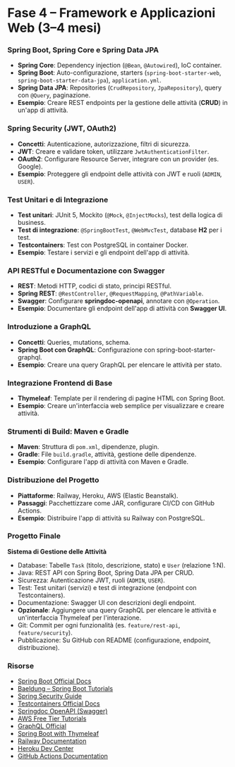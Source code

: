 # Fase 4 – Framework e Applicazioni Web (3–4 mesi)

### Spring Boot, Spring Core e Spring Data JPA
- **Spring Core**: Dependency injection (`@Bean`, `@Autowired`), IoC container.  
- **Spring Boot**: Auto-configurazione, starters (`spring-boot-starter-web`, `spring-boot-starter-data-jpa`), `application.yml`.  
- **Spring Data JPA**: Repositories (`CrudRepository`, `JpaRepository`), query con `@Query`, paginazione.  
- **Esempio**: Creare REST endpoints per la gestione delle attività (**CRUD**) in un'app di attività.  

### Spring Security (JWT, OAuth2)
- **Concetti**: Autenticazione, autorizzazione, filtri di sicurezza.  
- **JWT**: Creare e validare token, utilizzare `JwtAuthenticationFilter`.  
- **OAuth2**: Configurare Resource Server, integrare con un provider (es. Google).  
- **Esempio**: Proteggere gli endpoint delle attività con JWT e ruoli (`ADMIN`, `USER`).  

### Test Unitari e di Integrazione
- **Test unitari**: JUnit 5, Mockito (`@Mock`, `@InjectMocks`), test della logica di business.  
- **Test di integrazione**: `@SpringBootTest`, `@WebMvcTest`, database **H2** per i test.  
- **Testcontainers**: Test con PostgreSQL in container Docker.  
- **Esempio**: Testare i servizi e gli endpoint dell'app di attività.  

### API RESTful e Documentazione con Swagger
- **REST**: Metodi HTTP, codici di stato, principi RESTful.  
- **Spring REST**: `@RestController`, `@RequestMapping`, `@PathVariable`.  
- **Swagger**: Configurare **springdoc-openapi**, annotare con `@Operation`.  
- **Esempio**: Documentare gli endpoint dell'app di attività con **Swagger UI**.  

### Introduzione a GraphQL
- **Concetti**: Queries, mutations, schema.  
- **Spring Boot con GraphQL**: Configurazione con spring-boot-starter-graphql.  
- **Esempio**: Creare una query GraphQL per elencare le attività per stato.  

### Integrazione Frontend di Base
- **Thymeleaf**: Template per il rendering di pagine HTML con Spring Boot.  
- **Esempio**: Creare un'interfaccia web semplice per visualizzare e creare attività.  

### Strumenti di Build: Maven e Gradle
- **Maven**: Struttura di `pom.xml`, dipendenze, plugin.  
- **Gradle**: File `build.gradle`, attività, gestione delle dipendenze.  
- **Esempio**: Configurare l'app di attività con Maven e Gradle.  

### Distribuzione del Progetto
- **Piattaforme**: Railway, Heroku, AWS (Elastic Beanstalk).  
- **Passaggi**: Pacchettizzare come JAR, configurare CI/CD con GitHub Actions.  
- **Esempio**: Distribuire l'app di attività su Railway con PostgreSQL.  

### Progetto Finale
**Sistema di Gestione delle Attività**  
- Database: Tabelle `Task` (titolo, descrizione, stato) e `User` (relazione 1:N).  
- Java: REST API con Spring Boot, Spring Data JPA per CRUD.  
- Sicurezza: Autenticazione JWT, ruoli (`ADMIN`, `USER`).  
- Test: Test unitari (servizi) e test di integrazione (endpoint con Testcontainers).  
- Documentazione: Swagger UI con descrizioni degli endpoint.  
- **Opzionale**: Aggiungere una query GraphQL per elencare le attività e un'interfaccia Thymeleaf per l'interazione.  
- Git: Commit per ogni funzionalità (es. `feature/rest-api`, `feature/security`).  
- Pubblicazione: Su GitHub con README (configurazione, endpoint, distribuzione).  

### Risorse
- [Spring Boot Official Docs](https://spring.io/projects/spring-boot)  
- [Baeldung – Spring Boot Tutorials](https://www.baeldung.com/spring-boot)  
- [Spring Security Guide](https://spring.io/guides/topicals/spring-security-architecture)  
- [Testcontainers Official Docs](https://testcontainers.org/)  
- [Springdoc OpenAPI (Swagger)](https://springdoc.org/)  
- [AWS Free Tier Tutorials](https://aws.amazon.com/free/)  
- [GraphQL Official](https://graphql.org/learn/)  
- [Spring Boot with Thymeleaf](https://spring.io/guides/gs/serving-web-content/)  
- [Railway Documentation](https://docs.railway.app/)  
- [Heroku Dev Center](https://devcenter.heroku.com/)  
- [GitHub Actions Documentation](https://docs.github.com/en/actions)